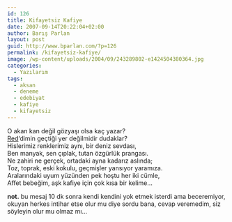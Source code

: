 ```yaml
---
id: 126
title: Kifayetsiz Kafiye
date: 2007-09-14T20:22:04+02:00
author: Barış Parlan
layout: post
guid: http://www.bparlan.com/?p=126
permalink: /kifayetsiz-kafiye/
image: /wp-content/uploads/2004/09/243289802-e1424504380364.jpg
categories:
  - Yazılarım
tags:
  - aksan
  - deneme
  - edebiyat
  - kafiye
  - kifayetsiz
---
```

<div class="ttr_start">
</div>

O akan kan değil gözyaşı olsa kaç yazar?  
<a title="Red" href="http://www.bparlan.com/?p=125" target="_blank">Red</a>&#8216;dimin geçtiği yer değilmidir dudaklar?  
Hislerimiz renklerimiz aynı, bir deniz sevdası,  
Ben manyak, sen çıplak, tutan özgürlük prangası.  
Ne zahiri ne gerçek, ortadaki ayna kadarız aslında;  
Toz, toprak, eski kokulu, geçmişler yansıyor yaramıza.  
Aralarındaki uyum yüzünden pek hoştu her iki cümle,  
Affet bebeğim, aşk kafiye için çok kısa bir kelime&#8230;

 **not.** bu mesaj 10 dk sonra kendi kendini yok etmek isterdi ama beceremiyor, okuyan herkes intihar etse olur mu diye sordu bana, cevap veremedim, siz söyleyin olur mu olmaz mı&#8230;

<div class="ttr_end">
</div>